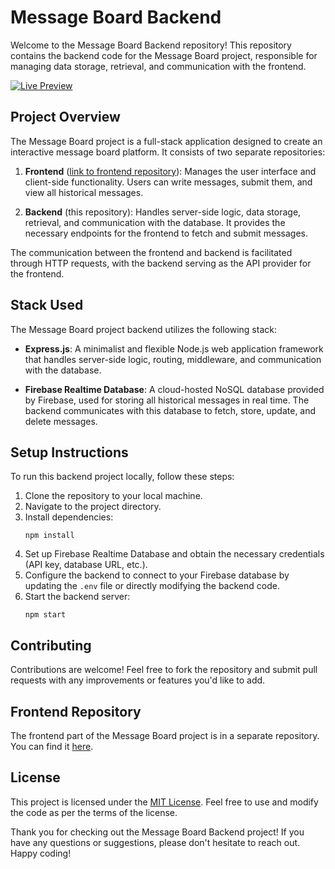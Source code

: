 # Message Board Backend

Welcome to the Message Board Backend repository! This repository contains the backend code for the Message Board project, responsible for managing data storage, retrieval, and communication with the frontend.

[![Live Preview](https://img.shields.io/badge/Live%20Preview-Visit%20Website-blue?style=for-the-badge&logo=github)](https://axiomaticadi.github.io/message-board-front/)

## Project Overview

The Message Board project is a full-stack application designed to create an interactive message board platform. It consists of two separate repositories:

1. **Frontend** ([link to frontend repository](https://github.com/AxiomaticAdi/message-board-front)): Manages the user interface and client-side functionality. Users can write messages, submit them, and view all historical messages.

2. **Backend** (this repository): Handles server-side logic, data storage, retrieval, and communication with the database. It provides the necessary endpoints for the frontend to fetch and submit messages.

The communication between the frontend and backend is facilitated through HTTP requests, with the backend serving as the API provider for the frontend.

## Stack Used

The Message Board project backend utilizes the following stack:

- **Express.js**: A minimalist and flexible Node.js web application framework that handles server-side logic, routing, middleware, and communication with the database.

- **Firebase Realtime Database**: A cloud-hosted NoSQL database provided by Firebase, used for storing all historical messages in real time. The backend communicates with this database to fetch, store, update, and delete messages.

## Setup Instructions

To run this backend project locally, follow these steps:

1. Clone the repository to your local machine.
2. Navigate to the project directory.
3. Install dependencies:
   ```
   npm install
   ```
4. Set up Firebase Realtime Database and obtain the necessary credentials (API key, database URL, etc.).
5. Configure the backend to connect to your Firebase database by updating the `.env` file or directly modifying the backend code.
6. Start the backend server:
   ```
   npm start
   ```

## Contributing

Contributions are welcome! Feel free to fork the repository and submit pull requests with any improvements or features you'd like to add.

## Frontend Repository

The frontend part of the Message Board project is in a separate repository. You can find it [here](https://github.com/AxiomaticAdi/message-board-front).

## License

This project is licensed under the [MIT License](https://opensource.org/licenses/MIT). Feel free to use and modify the code as per the terms of the license.

Thank you for checking out the Message Board Backend project! If you have any questions or suggestions, please don't hesitate to reach out. Happy coding!

